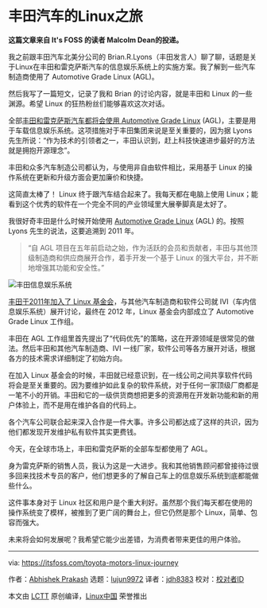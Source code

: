 [#]: collector: (lujun9972)
[#]: translator: (jdh8383)
[#]: reviewer: ( )
[#]: publisher: ( )
[#]: url: ( )
[#]: subject: (Toyota Motors and its Linux Journey)
[#]: via: (https://itsfoss.com/toyota-motors-linux-journey)
[#]: author: (Abhishek Prakash https://itsfoss.com/author/abhishek/)

丰田汽车的Linux之旅
======

**这篇文章来自 It's FOSS 的读者 Malcolm Dean的投递。**

我之前跟丰田汽车北美分公司的 Brian.R.Lyons（丰田发言人）聊了聊，话题是关于Linux在丰田和雷克萨斯汽车的信息娱乐系统上的实施方案。我了解到一些汽车制造商使用了 Automotive Grade Linux (AGL)。

然后我写了一篇短文，记录了我和 Brian 的讨论内容，就是丰田和 Linux 的一些渊源。希望 Linux 的狂热粉丝们能够喜欢这次对话。

全部[丰田和雷克萨斯汽车都将会使用 Automotive Grade Linux][1] (AGL)，主要是用于车载信息娱乐系统。这项措施对于丰田集团来说是至关重要的，因为据 Lyons 先生所说：“作为技术的引领者之一，丰田认识到，赶上科技快速进步最好的方法就是拥抱开源理念”。

丰田和众多汽车制造公司都认为，与使用非自由软件相比，采用基于 Linux 的操作系统在更新和升级方面会更加廉价和快捷。

这简直太棒了！ Linux 终于跟汽车结合起来了。我每天都在电脑上使用 Linux；能看到这个优秀的软件在一个完全不同的产业领域里大展拳脚真是太好了。

我很好奇丰田是什么时候开始使用 [Automotive Grade Linux][2] (AGL) 的。按照 Lyons 先生的说法，这要追溯到 2011 年。

>“自 AGL 项目在五年前启动之始，作为活跃的会员和贡献者，丰田与其他顶级制造商和供应商展开合作，着手开发一个基于 Linux 的强大平台，并不断地增强其功能和安全性。”

![丰田信息娱乐系统][3]

[丰田于2011年加入了 Linux 基金会][4]，与其他汽车制造商和软件公司就 IVI（车内信息娱乐系统）展开讨论，最终在 2012 年，Linux 基金会内部成立了 Automotive Grade Linux 工作组。

丰田在 AGL 工作组里首先提出了“代码优先”的策略，这在开源领域是很常见的做法。然后丰田和其他汽车制造商、IVI 一线厂家，软件公司等各方展开对话，根据各方的技术需求详细制定了初始方向。

在加入 Linux 基金会的时候，丰田就已经意识到，在一线公司之间共享软件代码将会是至关重要的。因为要维护如此复杂的软件系统，对于任何一家顶级厂商都是一笔不小的开销。丰田和它的一级供货商想把更多的资源用在开发新功能和新的用户体验上，而不是用在维护各自的代码上。

各个汽车公司联合起来深入合作是一件大事。许多公司都达成了这样的共识，因为他们都发现开发维护私有软件其实更费钱。

今天，在全球市场上，丰田和雷克萨斯的全部车型都使用了 AGL。

身为雷克萨斯的销售人员，我认为这是一大进步。我和其他销售顾问都曾接待过很多回来找技术专员的客户，他们想更多的了解自己车上的信息娱乐系统到底都能做些什么。

这件事本身对于 Linux 社区和用户是个重大利好。虽然那个我们每天都在使用的操作系统变了模样，被推到了更广阔的舞台上，但它仍然是那个 Linux，简单、包容而强大。

未来将会如何发展呢？我希望它能少出差错，为消费者带来更佳的用户体验。

--------------------------------------------------------------------------------

via: https://itsfoss.com/toyota-motors-linux-journey

作者：[Abhishek Prakash][a]
选题：[lujun9972][b]
译者：[jdh8383](https://github.com/jdh8383)
校对：[校对者ID](https://github.com/校对者ID)

本文由 [LCTT](https://github.com/LCTT/TranslateProject) 原创编译，[Linux中国](https://linux.cn/) 荣誉推出

[a]: https://itsfoss.com/author/abhishek/
[b]: https://github.com/lujun9972
[1]: https://www.linuxfoundation.org/press-release/2018/01/automotive-grade-linux-hits-road-globally-toyota-amazon-alexa-joins-agl-support-voice-recognition/
[2]: https://www.automotivelinux.org/
[3]: https://i2.wp.com/itsfoss.com/wp-content/uploads/2019/01/toyota-interiors.jpg?resize=800%2C450&ssl=1
[4]: https://www.linuxfoundation.org/press-release/2011/07/toyota-joins-linux-foundation/
